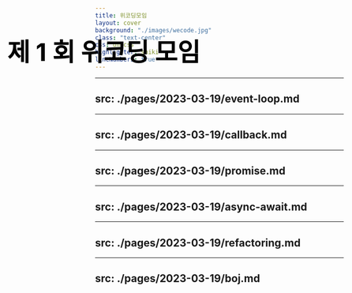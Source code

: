```yaml
---
title: 위코딩모임
layout: cover
background: "./images/wecode.jpg"
class: "text-center"
css: unocss
highlighter: shiki
lineNumbers: true
---
```


<h2 class="top-left">제 1 회 위코딩 모임</h2>

<style>
.top-left {
  position: absolute;
  top: 50px;
  left: 50px;
  font-size: 50px;
  color: black;
}
</style>

---
src: ./pages/2023-03-19/event-loop.md
---

---
src: ./pages/2023-03-19/callback.md
---

---
src: ./pages/2023-03-19/promise.md
---

---
src: ./pages/2023-03-19/async-await.md
---

---
src: ./pages/2023-03-19/refactoring.md
---

---
src: ./pages/2023-03-19/boj.md
---
